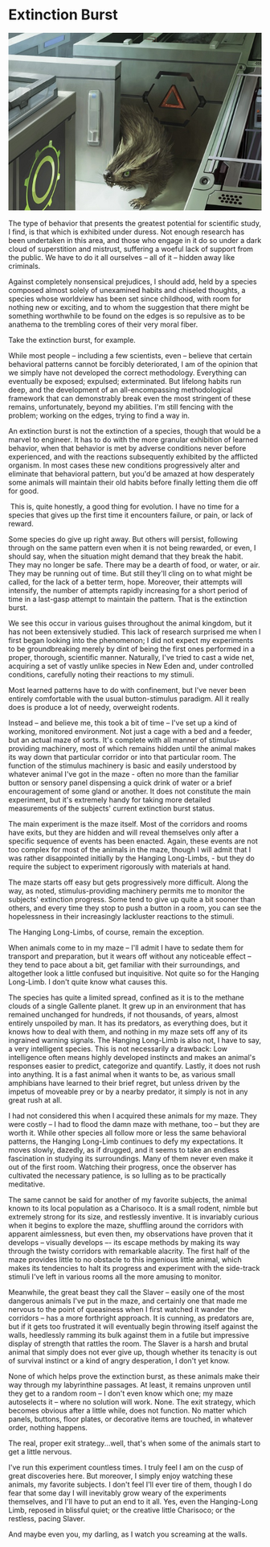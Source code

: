 # Extinction Burst

![Extinction Burst](images/extinctionBurst.jpg)
<p>
        The type of behavior that presents the greatest potential for scientific study, 
        I find, is that which is exhibited under duress. Not enough research has been 
        undertaken in this area, and those who engage in it do so under a dark cloud of 
        superstition and mistrust, suffering a woeful lack of support from the public. 
        We have to do it all ourselves – all of it – hidden away like criminals.
    </p>
    <p>
        Against completely nonsensical prejudices, I should add, held by a species 
        composed almost solely of unexamined habits and chiseled thoughts, a species 
        whose worldview has been set since childhood, with room for nothing new or 
        exciting, and to whom the suggestion that there might be something worthwhile to 
        be found on the edges is so repulsive as to be anathema to the trembling cores 
        of their very moral fiber.
    </p>
    <p>
        Take the extinction burst, for example.
    </p>
    <p>
        While most people – including a few scientists, even – believe that certain 
        behavioral patterns cannot be forcibly deteriorated, I am of the opinion that we 
        simply have not developed the correct methodology. Everything can eventually be 
        exposed; expulsed; exterminated. But lifelong habits run deep, and the 
        development of an all-encompassing methodological framework that can 
        demonstrably break even the most stringent of these remains, unfortunately, 
        beyond my abilities. I'm still fencing with the problem; working on the edges, 
        trying to find a way in.
    </p>
    <p>
        An extinction burst is not the extinction of a species, though that would be a 
        marvel to engineer. It has to do with the more granular exhibition of learned 
        behavior, when that behavior is met by adverse conditions never before 
        experienced, and with the reactions subsequently exhibited by the afflicted 
        organism. In most cases these new conditions progressively alter and eliminate 
        that behavioral pattern, but you'd be amazed at how desperately some animals 
        will maintain their old habits before finally letting them die off for good.</p>
    <p>
 This is, quite honestly, a good thing for evolution. I have no time for a species 
        that gives up the first time it encounters failure, or pain, or lack of reward.
    </p>
    <p>
        Some species do give up right away. But others will persist, following through 
        on the same pattern even when it is not being rewarded, or even, I should say, 
        when the situation might demand that they break the habit. They may no longer be 
        safe. There may be a dearth of food, or water, or air. They may be running out 
        of time. But still they'll cling on to what might be called, for the lack of a 
        better term, hope. Moreover, their attempts will intensify, the number of 
        attempts rapidly increasing for a short period of time in a last-gasp attempt to 
        maintain the pattern. That is the extinction burst.
    </p>
    <p>
        We see this occur in various guises throughout the animal kingdom, but it has 
        not been extensively studied. This lack of research surprised me when I first 
        began looking into the phenomenon; I did not expect my experiments to be 
        groundbreaking merely by dint of being the first ones performed in a proper, 
        thorough, scientific manner. Naturally, I've tried to cast a wide net, acquiring 
        a set of vastly unlike species in New Eden and, under controlled conditions, 
        carefully noting their reactions to my stimuli.
    </p>
    <p>
        Most learned patterns have to do with confinement, but I've never been entirely 
        comfortable with the usual button-stimulus paradigm. All it really does is 
        produce a lot of needy, overweight rodents.
    </p>
    <p>
        Instead – and believe me, this took a bit of time – I've set up a kind of 
        working, monitored environment. Not just a cage with a bed and a feeder, but an 
        actual maze of sorts. It's complete with all manner of stimulus-providing 
        machinery, most of which remains hidden until the animal makes its way down that 
        particular corridor or into that particular room. The function of the stimulus 
        machinery is basic and easily understood by whatever animal I've got in the maze 
        - often no more than the familiar button or sensory panel dispensing a quick 
        drink of water or a brief encouragement of some gland or another. It does not 
        constitute the main experiment, but it's extremely handy for taking more 
        detailed measurements of the subjects' current extinction burst status.
    </p>
    <p>
        The main experiment is the maze itself. Most of the corridors and rooms have 
        exits, but they are hidden and will reveal themselves only after a specific 
        sequence of events has been enacted. Again, these events are not too complex for 
        most of the animals in the maze, though I will admit that I was rather 
        disappointed initially by the Hanging Long-Limbs, - but they do require the 
        subject to experiment rigorously with materials at hand.
    </p>
    <p>
        The maze starts off easy but gets progressively more difficult. Along the way, 
        as noted, stimulus-providing machinery permits me to monitor the subjects' 
        extinction progress. Some tend to give up quite a bit sooner than others, and 
        every time they stop to push a button in a room, you can see the hopelessness in 
        their increasingly lackluster reactions to the stimuli.
    </p>
    <p>
        The Hanging Long-Limbs, of course, remain the exception.
    </p>
    <p>
        When animals come to in my maze – I'll admit I have to sedate them for transport 
        and preparation, but it wears off without any noticeable effect – they tend to 
        pace about a bit, get familiar with their surroundings, and altogether look a 
        little confused but inquisitive. Not quite so for the Hanging Long-Limb. I don't 
        quite know what causes this.
    </p>
    <p>
        The species has quite a limited spread, confined as it is to the methane clouds 
        of a single Gallente planet. It grew up in an environment that has remained 
        unchanged for hundreds, if not thousands, of years, almost entirely unspoiled by 
        man. It has its predators, as everything does, but it knows how to deal with 
        them, and nothing in my maze sets off any of its ingrained warning signals. The 
        Hanging Long-Limb is also not, I have to say, a very intelligent species. This 
        is not necessarily a drawback: Low intelligence often means highly developed 
        instincts and makes an animal's responses easier to predict, categorize and 
        quantify. Lastly, it does not rush into anything. It is a fast animal when it 
        wants to be, as various small amphibians have learned to their brief regret, but 
        unless driven by the impetus of moveable prey or by a nearby predator, it simply 
        is not in any great rush at all.
    </p>
    <p>
        I had not considered this when I acquired these animals for my maze. They were 
        costly – I had to flood the damn maze with methane, too – but they are worth it. 
        While other species all follow more or less the same behavioral patterns, the 
        Hanging Long-Limb continues to defy my expectations. It moves slowly, dazedly, 
        as if drugged, and it seems to take an endless fascination in studying its 
        surroundings. Many of them never even make it out of the first room. Watching 
        their progress, once the observer has cultivated the necessary patience, is so 
        lulling as to be practically meditative.
    </p>
    <p>
        The same cannot be said for another of my favorite subjects, the animal known to 
        its local population as a Charisoco. It is a small rodent, nimble but extremely 
        strong for its size, and restlessly inventive. It is invariably curious when it 
        begins to explore the maze, shuffling around the corridors with apparent 
        aimlessness, but even then, my observations have proven that it develops – 
        visually develops –- its escape methods by making its way through the twisty 
        corridors with remarkable alacrity. The first half of the maze provides little 
        to no obstacle to this ingenious little animal, which makes its tendencies to 
        halt its progress and experiment with the side-track stimuli I've left in 
        various rooms all the more amusing to monitor.
    </p>
    <p>
        Meanwhile, the great beast they call the Slaver – easily one of the most 
        dangerous animals I've put in the maze, and certainly one that made me nervous 
        to the point of queasiness when I first watched it wander the corridors – has a 
        more forthright approach. It is cunning, as predators are, but if it gets too 
        frustrated it will eventually begin throwing itself against the walls, 
        heedlessly ramming its bulk against them in a futile but impressive display of 
        strength that rattles the room. The Slaver is a harsh and brutal animal that 
        simply does not ever give up, though whether its tenacity is out of survival 
        instinct or a kind of angry desperation, I don't yet know.
    </p>
    <p>
        None of which helps prove the extinction burst, as these animals make their way 
        through my labyrinthine passages. At least, it remains unproven until they get 
        to a random room – I don't even know which one; my maze autoselects it – where 
        no solution will work. None. The exit strategy, which becomes obvious after a 
        little while, does not function. No matter which panels, buttons, floor plates, 
        or decorative items are touched, in whatever order, nothing happens.
    </p>
    <p>
        The real, proper exit strategy...well, that's when some of the animals start to 
        get a little nervous.
    </p>
    <p>
        I've run this experiment countless times. I truly feel I am on the cusp of great 
        discoveries here. But moreover, I simply enjoy watching these animals, my 
        favorite subjects. I don't feel I'll ever tire of them, though I do fear that 
        some day I will inevitably grow weary of the experiments themselves, and I'll 
        have to put an end to it all. Yes, even the Hanging-Long Limb, reposed in 
        blissful quiet; or the creative little Charisoco; or the restless, pacing 
        Slaver.
    </p>
    <p>
        And maybe even you, my darling, as I watch you screaming at the walls.
    </p>
                            
                        
